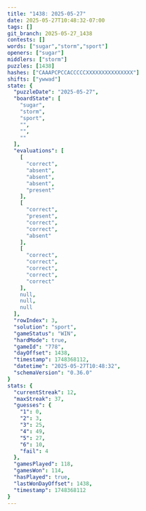 ```yaml
---
title: "1438: 2025-05-27"
date: 2025-05-27T10:48:32-07:00
tags: []
git_branch: 2025-05-27_1438
contests: []
words: ["sugar","storm","sport"]
openers: ["sugar"]
middlers: ["storm"]
puzzles: [1438]
hashes: ["CAAAPCPCCACCCCCXXXXXXXXXXXXXXX"]
shifts: ["ywwad"]
state: {
  "puzzleDate": "2025-05-27",
  "boardState": [
    "sugar",
    "storm",
    "sport",
    "",
    "",
    ""
  ],
  "evaluations": [
    [
      "correct",
      "absent",
      "absent",
      "absent",
      "present"
    ],
    [
      "correct",
      "present",
      "correct",
      "correct",
      "absent"
    ],
    [
      "correct",
      "correct",
      "correct",
      "correct",
      "correct"
    ],
    null,
    null,
    null
  ],
  "rowIndex": 3,
  "solution": "sport",
  "gameStatus": "WIN",
  "hardMode": true,
  "gameId": "778",
  "dayOffset": 1438,
  "timestamp": 1748368112,
  "datetime": "2025-05-27T10:48:32",
  "schemaVersion": "0.36.0"
}
stats: {
  "currentStreak": 12,
  "maxStreak": 37,
  "guesses": {
    "1": 0,
    "2": 3,
    "3": 25,
    "4": 49,
    "5": 27,
    "6": 10,
    "fail": 4
  },
  "gamesPlayed": 118,
  "gamesWon": 114,
  "hasPlayed": true,
  "lastWonDayOffset": 1438,
  "timestamp": 1748368112
}
---
```

<!-- more -->
